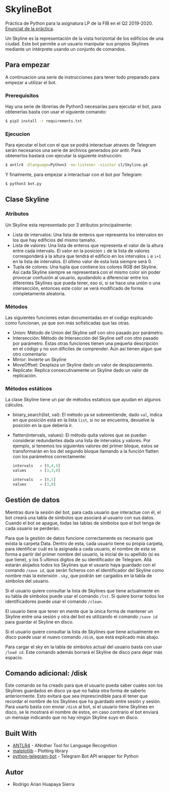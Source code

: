 # SkylineBot
Práctica de Python para la asignatura LP de la FIB en el Q2 2019-2020. [Enunciat de la pràctica](https://github.com/gebakx/SkylineBot).

Un Skyline es la representación de la vista horizontal de los edificios de una ciudad.
Este bot permite a un usuario manipular sus propios Skylines mediante un intérprete usando un conjunto de comandos.

## Para empezar
A continuacion una serie de instrucciones para tener todo preparado para empezar a utilizar el bot.

### Prerequisitos
Hay una serie de librerias de Python3 necesarias para ejecutar el bot, para obtenerlas basta con usar el siguiente comando:

```bash
$ pip3 install -r requirements.txt
```
### Ejecucion
Para ejecutar el bot con el que se podrá interactuar atraves de Telegram serán necesarios una serie de archivos generados por antlr. Para obtenerlos bastará con ejecutar la siguiente instrucción:
```bash
$ antlr4 -Dlanguage=Python3 -no-listener -visitor cl/Skyline.g4
```

Y finalmente, para empezar a interactuar con el bot por Telegram:
```bash
$ python3 bot.py
```

## Clase Skyline
### Atributos
Un Skyline esta representado por 3 atributos principalmente:
* Lista de intervalos: Una lista de enteros que representa los intervalos en los que hay edificios del mismo tamaño.
* Lista de valores: Una lista de enteros que representa el valor de la altura entre cada intervalo. El valor en la posicion `i` de la lista de valores corresponderá a la altura que tendrá el edificio en los intervalos `i` e `i+1` en la lista de intervalos. El último valor de esta lista siempre será 0.
* Tupla de colores: Una tupla que contiene los colores RGB del Skyline. Así cada Skyline siempre se representará con el mismo color sin poder provocar confusión al usuario, ayudandolo a diferenciar entre los diferentes Skylines que pueda tener, eso sí, si se hace una unión o una intersección, entonces este color se verá modificado de forma completamente aleatoria.

### Métodos
Las siguientes funciones estan documentadas en el codigo explicando como funcionan, ya que son más sofisticadas que las otras.
* Union: Método de Union del Skyline self con otro pasado por parámetro.
* Intersección: Método de Intersección del Skyline self con otro pasado por parámetro.
Estas otras funciones tienen una pequeña descripción en el código y no son dificiles de comprender. Aún así tienen algun que otro comentario:
* Mirror: Invierte un Skyline
* MoveOffset: Desplaza un Skyline dado un valor de desplazamiento.
* Replicate: Replica consecutivamente un Skyline dado un valor de replicación.
### Métodos estáticos
La clase Skyline tiene un par de métodos estaticos que ayudan en algunos cálculos.
* binary_search(list, val): El método ya se sobreentiende, dado `val`, indica en que posición está en la lista `list`, si no se encuentra, devuelve la posición en la que debería ir.
* flatten(intervals, values): El método quita valores que se puedan considerar redundantes dada una lista de intervalos y valores. Por ejemplo, si tenemos los siguientes valores del primer bloque, estos se transformarán en los del segundo bloque llamando a la función flatten con los parámetros correctamente:

    ```python
    intervals   = [0,4,5]
    values      = [3,3,0]
    ```


    ```python
    intervals   = [0,5]
    values      = [3,0]
    ```

## Gestión de datos
Mientras dure la sesión del bot, para cada usuario que interactue con él, el bot creará una tabla de símbolos que asociará al usuario con sus datos. Cuando el bot se apague, todas las tablas de símbolos que el bot tenga de cada usuario se perderán. <br>

Para que la gestión de datos funcione correctamente es necesario que exista la carpeta Data. Dentro de esta, cada usuario tiene su propia carpeta, para identificar cuál es la asignada a cada usuario, el nombre de esta se forma a partir del primer nombre del usuario, la inicial de su apellido (si es que tiene), y los 5 ultimos digitos de su identificador de Telegram. Allá estarán alojados todos los Skylines que el usuario haya guardado con el comando `/save id`, que serán ficheros con el identificador del Skyline como nombre más la extensión `.sky`, que podrán ser cargados en la tabla de simbolos del usuario.<br>

Si el usuario quiere consultar la lista de Skylines que tiene actualmente en su tabla de simbolos puede usar el comando `/lst`. Si quiere borrar todos los identificadores puede usar el comando `/clean`.<br>

El usuario tiene que tener en mente que la única forma de mantener un Skyline entre una sesión y otra del bot es utilizando el comando `/save id` para guardar el Skyline en disco.<br>

Si el usuario quiere consultar la lista de Skylines que tiene actualmente en disco puede usar el nuevo comando `/disk`, que está explicado más abajo.<br>

Para cargar el sky en la tabla de símbolos actual del usuario basta con usar `/load id`. Este comando además borrará el Skyline de disco para dejar más espacio.
## Comando adicional: /disk
Este comando se ha creado para que el usuario pueda saber cuales son los Skylines guardados en disco ya que no habia otra forma de saberlo anteriormente. Esto evitará que sea imprescindible para él tener que recordar el nombre de los Skylines que ha guardado entre sesión y sesión.<br>
Para usarlo basta con enviar `/disk` al bot, si el usuario tiene Skylines en disco, se le mostrará el nombre de estos, en caso contrario el bot enviará un mensaje indicando que no hay ningún Skyline suyo en disco.
## Built With

* [ANTLR4](https://www.antlr.org/) - ANother Tool for Language Recognition
* [matplotlib](https://matplotlib.org/) - Plotting library
* [python-telegram-bot](https://python-telegram-bot.org/) - Telegram Bot API wrapper for Python

## Autor
* Rodrigo Arian Huapaya Sierra